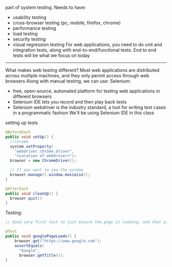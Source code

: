 part of system testing.
Needs to have:
- usability testing
- cross-browser testing (pc, mobile, firefox, chrome)
- performance testing
- load testing
- security testing
- visual regression testing
For web applications, you need to do unit and integration tests, along with end-to-end/functional tests.
End to end tests will be what we focus on today
___
What makes web testing different?
Most web applications are distributed across multiple machines, and they only permit access through web browsers
Along with manual testing, we can use:
Selenium: 
- free, open-source, automated platform for testing web applications in different browsers
- Selenium IDE lets you record and then play back tests
- Selenium webdriver is the industry standard, a tool for writing test cases in a programmatic fashion
We'll be using Selenium IDE in this class

setting up tests
```java
@BeforeEach
public void setUp() {
  //chrome
  system.setProperty(
    "webdriver.chrome.driver",
    "<Location of webdriver>");
  browser = new ChromeDriver();

  // If you want to see the window
  browser.manage().window.maximise();
}

@AfterEach
public void cleanUp() {
  browser.quit()
}
```
Testing:
```java
// Good very first test to just ensure the page is loading, and that you have the right page

@Test
public void googlePageLoads() {
	browser.get("https://www.google.com");
	assertEquals(
	  "Google",
	  browser.getTitle());
}
```

